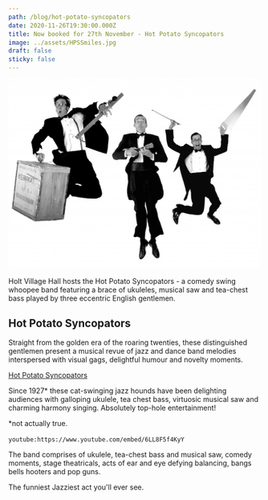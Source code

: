 ```yaml
---
path: /blog/hot-potato-syncopators
date: 2020-11-26T19:30:00.000Z
title: Now booked for 27th November - Hot Potato Syncopators
image: ../assets/HPSSmiles.jpg
draft: false
sticky: false
---
```


![Hot Potato Syncopators Jumping](../assets/HPSJump.jpg)

Holt Village Hall hosts the Hot Potato Syncopators - a comedy swing whoopee band featuring a brace of ukuleles, musical saw and tea-chest bass played by three eccentric English gentlemen.

<!-- end -->

## Hot Potato Syncopators

Straight from the golden era of the roaring twenties, these distinguished gentlemen present a musical revue of jazz and dance band melodies interspersed with visual gags, delightful humour and novelty moments.

[Hot Potato Syncopators](http://tiptopchaps.com/)

Since 1927\* these cat-swinging jazz hounds have been delighting audiences with galloping ukulele, tea chest bass, virtuosic musical saw and charming harmony singing. Absolutely top-hole entertainment!

\*not actually true.

`youtube:https://www.youtube.com/embed/6LL8F5f4KyY`

The band comprises of ukulele, tea-chest bass and musical saw, comedy moments, stage theatricals, acts of ear and eye defying balancing, bangs bells hooters and pop guns.

The funniest Jazziest act you'll ever see.
